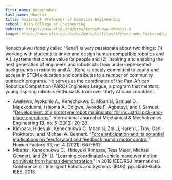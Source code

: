 ```yaml
---
first_name: Kenechukwu    
last_name: Mbanisi
title: Assistant Professor of Robotics Engineering 
school: Olin College of Engineering
website: https://www.olin.edu/bios/kenechukwu-mbanisi-0
image: https://www.olin.edu/sites/default/files/styles/node_featured/public/2023-09/Kenechukwu-Mbanisi-portrait.png?itok=sSnwZFGJ
---
```

Kenechukwu (fondly called ‘Kene’) is very passionate about two things: (1) working with students to tinker and design human-compatible robotics and A.I. systems that create value for people and (2) inspiring and enabling the next generation of engineers and roboticists from under-represented backgrounds in robotics and A.I. Kene is deeply committed to equity and access in STEM education and contributes to a number of community outreach programs. He serves as the coordinator of the Pan-African Robotics Competition (PARC) Engineers League, a program that mentors young aspiring robotics enthusiasts from over thirty African countries. 
* Awelewa, Ayokunle A., Kenechukwu C. Mbanisi, Samuel O. Majekodunmi, Ishioma A. Odigwe, Ayoade F. Agbetuyi, and I. Samuel. "[Development of a prototype robot manipulator for industrial pick-and-place operations.](https://www.researchgate.net/publication/285322466_Development_of_a_Prototype_Robot_Manipulator_for_Industrial_Pick-and-Place_Operations)" International Journal of Mechanical & Mechatronics Engineering 13, no. 5 (2013): 20-28.
* Kimpara, Hideyuki, Kenechukwu C. Mbanisi, Zhi Li, Karen L. Troy, Danil Prokhorov, and Michael A. Gennert. "[Force anticipation and its potential implications on feedforward and feedback human motor control.](https://journals.sagepub.com/doi/pdf/10.1177/0018720819900842?casa_token=pFAl54ihKDsAAAAA:pEB8I17hJiIx4kYKrlk45vXuzmNnsa7ym2eEh_iBzlXT3GFXLkdqzYGB5isO0D3R6Pr-7KuOuLWUbQ)" Human Factors 63, no. 4 (2021): 647-662.
* Mbanisi, Kenechukwu C., Hideyuki Kimpara, Tess Meier, Michael Gennert, and Zhi Li. "[Learning coordinated vehicle maneuver motion primitives from human demonstration.](https://ieeexplore.ieee.org/stamp/stamp.jsp?arnumber=8593976&casa_token=_qZJDUvpsTcAAAAA:VL9kVfZcZE74R_OMkYE2rOcdYKXdImqW9leuH6dGZy3Wl2_4yPrbnMJbM5rC3OetNZcvhvJ7Gg&tag=1)" In 2018 IEEE/RSJ International Conference on Intelligent Robots and Systems (IROS), pp. 6560-6565. IEEE, 2018.




